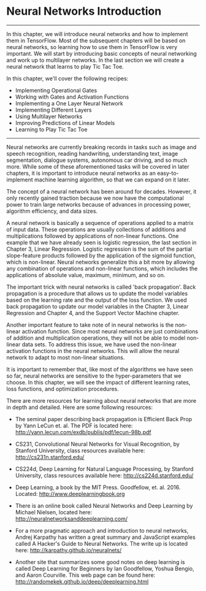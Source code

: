 # Neural Networks Introduction

------------------

In this chapter, we will introduce neural networks and how to implement them in TensorFlow. Most of the subsequent chapters will be based on neural networks, so learning how to use them in TensorFlow is very important. We will start by introducing basic concepts of neural networking and work up to multilayer networks. In the last section we will create a neural network that learns to play Tic Tac Toe.

In this chapter, we'll cover the following recipes:

- Implementing Operational Gates
- Working with Gates and Activation Functions
- Implementing a One Layer Neural Network
- Implementing Different Layers
- Using Multilayer Networks
- Improving Predictions of Linear Models
- Learning to Play Tic Tac Toe

----------------

Neural networks are currently breaking records in tasks such as image and speech recognition, reading handwriting, understanding text, image segmentation, dialogue systems, autonomous car driving, and so much more. While some of these aforementioned tasks will be covered in later chapters, it is important to introduce neural networks as an easy-to-implement machine learning algorithm, so that we can expand on it later.

The concept of a neural network has been around for decades. However, it only recently gained traction because we now have the computational power to train large networks because of advances in processing power, algorithm efficiency, and data sizes.

A neural network is basically a sequence of operations applied to a matrix of input data. These operations are usually collections of additions and multiplications followed by applications of non-linear functions. One example that we have already seen is logistic regression, the last section in Chapter 3, Linear Regression. Logistic regression is the sum of the partial slope-feature products followed by the application of the sigmoid function, which is non-linear. Neural networks generalize this a bit more by allowing any combination of operations and non-linear functions, which includes the applications of absolute value, maximum, minimum, and so on.

The important trick with neural networks is called 'back propagation'. Back propagation is a procedure that allows us to update the model variables based on the learning rate and the output of the loss function. We used back propagation to update our model variables in the Chapter 3, Linear Regression and Chapter 4, and the Support Vector Machine chapter.

Another important feature to take note of in neural networks is the non-linear activation function. Since most neural networks are just combinations of addition and multiplication operations, they will not be able to model non-linear data sets. To address this issue, we have used the non-linear activation functions in the neural networks. This will allow the neural network to adapt to most non-linear situations.

It is important to remember that, like most of the algorithms we have seen so far, neural networks are sensitive to the hyper-parameters that we choose. In this chapter, we will see the impact of different learning rates, loss functions, and optimization procedures.

There are more resources for learning about neural networks that are more in depth and detailed. Here are some following resources:

- The seminal paper describing back propagation is Efficient Back Prop by Yann LeCun et. al. The PDF is located here: http://yann.lecun.com/exdb/publis/pdf/lecun-98b.pdf

- CS231, Convolutional Neural Networks for Visual Recognition, by Stanford University, class resources available here: http://cs231n.stanford.edu/

- CS224d, Deep Learning for Natural Language Processing, by Stanford University, class resources available here: http://cs224d.stanford.edu/

- Deep Learning, a book by the MIT Press. Goodfellow, et. al. 2016. Located: http://www.deeplearningbook.org

- There is an online book called Neural Networks and Deep Learning by Michael Nielsen, located here: http://neuralnetworksanddeeplearning.com/

- For a more pragmatic approach and introduction to neural networks, Andrej Karpathy has written a great summary and JavaScript examples called A Hacker's Guide to Neural Networks. The write up is located here: http://karpathy.github.io/neuralnets/

- Another site that summarizes some good notes on deep learning is called Deep Learning for Beginners by Ian Goodfellow, Yoshua Bengio, and Aaron Courville. This web page can be found here: http://randomekek.github.io/deep/deeplearning.html
